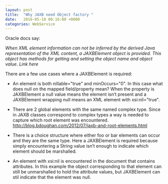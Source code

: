 ```yaml
---
layout: post
title:  "Why JAXB need Object factory "
date:   2016-05-10 00:16:00 +0000
categories: WebService
---
```




Oracle docs say:

*When XML element information can not be inferred by the derived Java representation of the XML content, a JAXBElement object is provided. This object has methods for getting and setting the object name and object value. Link here*

There are a few use cases where a JAXBElement is required:



- An element is both nillable="true" and minOccurs="0". In this case what does null on the mapped field/property mean? When the property is JAXBElement a null value means the element isn’t present and a JAXBElement wrapping null means an XML element with xsi:nil="true".


- There are 2 global elements with the same named complex type. Since in JAXB classes correspond to complex types a way is needed to capture which root element was encountered.
	http://blog.bdoughan.com/2012/07/jaxb-and-root-elements.html


- There is a choice structure where either foo or bar elements can occur and they are the same type. Here a JAXBElement is required because simply encountering a String value isn’t enough to indicate which element should be marshalled.


- An element with xsi:nil is encountered in the document that contains attributes. In this example the object corresponding to that element can still be unmarshalled to hold the attribute values, but JAXBElement can stil indicate that the element was null.